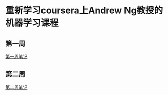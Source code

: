 # 重新学习coursera上Andrew Ng教授的机器学习课程
## 第一周
[第一周笔记](./week-one/noteweek1.md)

## 第二周
[第二周笔记](./week-two/noteweek2.md)
